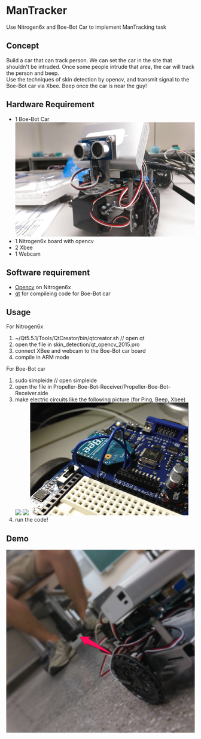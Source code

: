 # ManTracker
Use Nitrogen6x and Boe-Bot Car to implement ManTracking task
## Concept
Build a car that can track person. We can set the car in the site that shouldn't be intruded. Once some people intrude that area, the car will track the person and beep.   
Use the techniques of skin detection by opencv, and transmit signal to the Boe-Bot car via Xbee. Beep once the car is near the guy! 
## Hardware Requirement 
- 1 Boe-Bot Car   
![](https://github.com/andrewliao11/ManTracker/blob/master/assets/boe-bot%20car.jpg?raw=true)
- 1 Nitrogen6x board with opencv
- 2 Xbee
- 1 Webcam  
   

## Software requirement
- [Opencv](http://opencv.org) on Nitrogen6x
- [qt](https://www.qt.io) for compileing code for Boe-Bot car


## Usage
For Nitrogen6x
  1. ~/Qt5.5.1/Tools/QtCreator/bin/qtcreator.sh // open qt  
  2. open the file in skin_detection/qt_opencv_2015.pro
  3. connect XBee and webcam to the Boe-Bot car board 
  4. compile in ARM mode  

For Boe-Bot car 
  1. sudo simpleide // open simpleide 
  2. open the file in Propeller-Boe-Bot-Receiver/Propeller-Boe-Bot-Receiver.side  
  3. make electric circuits like the following picture (for Ping, Beep, Xbee)  
  ![](http://learn.parallax.com/sites/default/files/content/propeller-c-tutorials/simple-devices/PING/simple-ping-wiring.png)
  ![](http://learn.parallax.com/sites/default/files/content/propeller-c-tutorials/simple-circuits/piezo-beep/circuit-PiezoBeep.jpg)
  ![](https://github.com/andrewliao11/ManTracker/blob/master/assets/XBee_BOE.png?raw=true)
  4. run the code!
  
## Demo 
![](https://github.com/andrewliao11/ManTracker/blob/master/assets/demo.png?raw=true)
  
